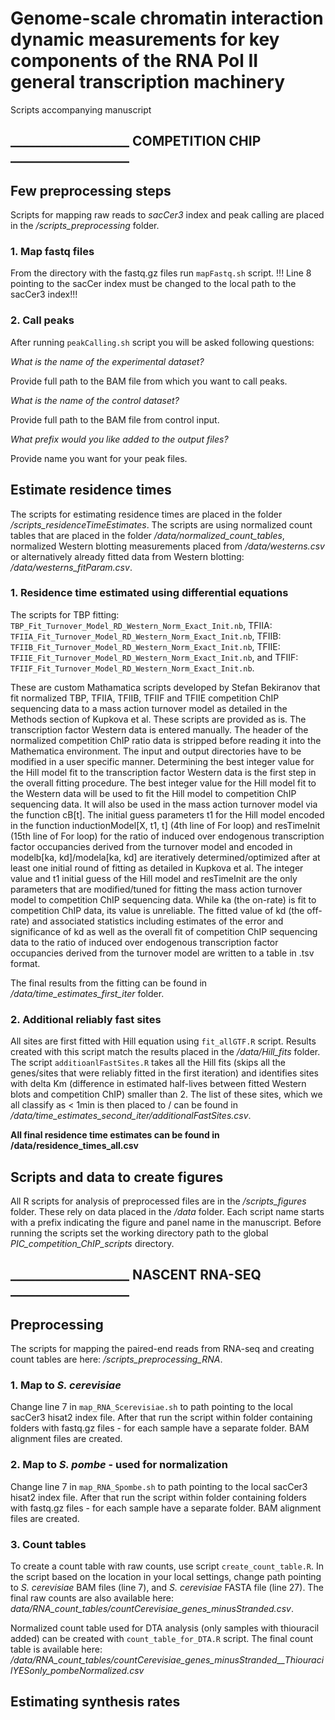 # Genome-scale chromatin interaction dynamic measurements for key components of the RNA Pol II general transcription machinery

 Scripts accompanying manuscript

## ___________________ COMPETITION CHIP ___________________

## Few preprocessing steps

Scripts for mapping raw reads to *sacCer3* index and peak calling are placed in the */scripts_preprocessing* folder.
### 1. Map fastq files
From the directory with the fastq.gz files run `mapFastq.sh` script. !!! Line 8 pointing to the sacCer
index must be changed to the local path to the sacCer3 index!!!

### 2. Call peaks

After running `peakCalling.sh` script you will be asked following questions:

*What is the name of the experimental dataset?*

Provide full path to the BAM file from which you want to call peaks.

*What is the name of the control dataset?*

Provide full path to the BAM file from control input.

*What prefix would you like added to the output files?*

Provide name you want for your peak files.

## Estimate residence times

The scripts for estimating residence times are placed in the folder */scripts_residenceTimeEstimates*. The scripts are using normalized count tables that are placed in the folder */data/normalized_count_tables*, normalized Western blotting measurements placed from */data/westerns.csv* or alternatively already fitted data from Western blotting: */data/westerns_fitParam.csv*.

### 1. Residence time estimated using differential equations

The scripts for TBP fitting: `TBP_Fit_Turnover_Model_RD_Western_Norm_Exact_Init.nb`, TFIIA: `TFIIA_Fit_Turnover_Model_RD_Western_Norm_Exact_Init.nb`, TFIIB: `TFIIB_Fit_Turnover_Model_RD_Western_Norm_Exact_Init.nb`, TFIIE: `TFIIE_Fit_Turnover_Model_RD_Western_Norm_Exact_Init.nb`, and TFIIF: `TFIIF_Fit_Turnover_Model_RD_Western_Norm_Exact_Init.nb`.

These are custom Mathamatica scripts developed by Stefan Bekiranov that fit normalized TBP, TFIIA, TFIIB, TFIIF and TFIIE competition ChIP sequencing data to a mass action turnover model as detailed in the Methods section of Kupkova et al.  These scripts are provided as is.  The transcription factor Western data is entered manually.  The header of the normalized competition ChIP ratio data is stripped before reading it into the Mathematica environment.  The input and output directories have to be modified in a user specific manner.  Determining the best integer value for the Hill model fit to the transcription factor Western data is the first step in the overall fitting procedure.  The best integer value for the Hill model fit to the Western data will be used to fit the Hill model to competition ChIP sequencing data.  It will also be used in the mass action turnover model via the function cB[t].  The initial guess parameters t1 for the Hill model encoded in the function inductionModel[X, t1, t] (4th line of For loop) and resTimeInit (15th line of For loop) for the ratio of induced over endogenous transcription factor occupancies derived from the turnover model and encoded in modelb[ka, kd]/modela[ka, kd] are iteratively determined/optimized after at least one initial round of fitting as detailed in Kupkova et al.  The integer value and t1 initial guess of the Hill model and resTimeInit are the only parameters that are modified/tuned for fitting the mass action turnover model to competition ChIP sequencing data.  While ka (the on-rate) is fit to competition ChIP data, its value is unreliable.  The fitted value of kd (the off-rate) and associated statistics including estimates of the error and significance of kd as well as the overall fit of competition ChIP sequencing data to the ratio of induced over endogenous transcription factor occupancies derived from the turnover model are written to a table in .tsv format.    


The final results from the fitting can be found in */data/time_estimates_first_iter* folder.

### 2. Additional reliably fast sites

All sites are first fitted with Hill equation using `fit_allGTF.R` script. Results created with this script match the results placed in the */data/Hill_fits* folder. The script `additioanlFastSites.R` takes all the Hill fits (skips all the genes/sites that were reliably fitted in the first iteration) and identifies sites with delta Km (difference in estimated half-lives between fitted Western blots and competition ChIP) smaller than 2. The list of these sites, which we all classify as < 1min is then placed to / can be found in */data/time_estimates_second_iter/additionalFastSites.csv*.

**All final residence time estimates can be found in /data/residence_times_all.csv**


## Scripts and data to create figures

All R scripts for analysis of preprocessed files are in the */scripts_figures* folder. These rely on data placed in the */data* folder. Each script name starts with a prefix indicating the figure and panel name in the manuscript. Before running the scripts set the working directory path to the global *PIC_competition_ChIP_scripts* directory.


## ___________________ NASCENT RNA-SEQ ___________________

## Preprocessing

The scripts for mapping the paired-end reads from RNA-seq and creating count tables are here: */scripts_preprocessing_RNA*.

### 1. Map to *S. cerevisiae*

Change line 7 in `map_RNA_Scerevisiae.sh` to path pointing to the local sacCer3 hisat2 index file. After that run the script within folder containing folders with fastq.gz files - for each sample have a separate folder. BAM alignment files are created.  

### 2. Map to *S. pombe* - used for normalization

Change line 7 in `map_RNA_Spombe.sh` to path pointing to the local sacCer3 hisat2 index file. After that run the script within folder containing folders with fastq.gz files - for each sample have a separate folder. BAM alignment files are created.

### 3. Count tables

To create a count table with raw counts, use script `create_count_table.R`. In the script based on the location in your local settings, change path pointing to *S. cerevisiae* BAM files (line 7), and *S. cerevisiae* FASTA file (line 27). The final raw counts are also available here: *data/RNA_count_tables/countCerevisiae_genes_minusStranded.csv*.

Normalized count table used for DTA analysis (only samples with thiouracil added) can be created with `count_table_for_DTA.R` script. The final count table is available here: */data/RNA_count_tables/countCerevisiae_genes_minusStranded__ThiouracilYESonly_pombeNormalized.csv*

## Estimating synthesis rates
